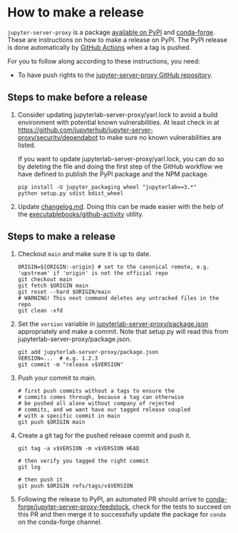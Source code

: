 # How to make a release

`jupyter-server-proxy` is a package [available on
PyPI](https://pypi.org/project/jupyter-server-proxy/) and
[conda-forge](https://github.com/conda-forge/jupyter-server-proxy-feedstock).
These are instructions on how to make a release on PyPI. The PyPI release is
done automatically by [GitHub
Actions](https://github.com/jupyterhub/jupyter-server-proxy/actions/workflows/publish.yaml)
when a tag is pushed.

For you to follow along according to these instructions, you need:

- To have push rights to the [jupyter-server-proxy GitHub
  repository](https://github.com/jupyterhub/jupyter-server-proxy).

## Steps to make before a release

1. Consider updating jupyterlab-server-proxy/yarl.lock to avoid a build
   environment with potential known vulnerabilities. At least check in at
   https://github.com/jupyterhub/jupyter-server-proxy/security/dependabot to
   make sure no known vulnerabilities are listed.

   If you want to update jupyterlab-server-proxy/yarl.lock, you can do so by
   deleting the file and doing the first step of the GitHub workflow we have
   defined to publish the PyPI package and the NPM package.

   ```shell
   pip install -U jupyter_packaging wheel "jupyterlab==3.*"
   python setup.py sdist bdist_wheel
   ```

2. Update [changelog.md](docs/source/changelog.md). Doing this can be made
   easier with the help of the
   [executablebooks/github-activity](https://github.com/executablebooks/github-activity)
   utility.

## Steps to make a release

1. Checkout `main` and make sure it is up to date.

   ```shell
   ORIGIN=${ORIGIN:-origin} # set to the canonical remote, e.g. 'upstream' if 'origin' is not the official repo
   git checkout main
   git fetch $ORIGIN main
   git reset --hard $ORIGIN/main
   # WARNING! This next command deletes any untracked files in the repo
   git clean -xfd
   ```

1. Set the `version` variable in
   [jupyterlab-server-proxy/package.json](jupyterlab-server-proxy/package.json)
   appropriately and make a commit. Note that setup.py will read this from
   jupyterlab-server-proxy/package.json.

   ```
   git add jupyterlab-server-proxy/package.json
   VERSION=...  # e.g. 1.2.3
   git commit -m "release v$VERSION"
   ```

2. Push your commit to main.

   ```shell
   # first push commits without a tags to ensure the
   # commits comes through, because a tag can otherwise
   # be pushed all alone without company of rejected
   # commits, and we want have our tagged release coupled
   # with a specific commit in main
   git push $ORIGIN main
   ```

3. Create a git tag for the pushed release commit and push it.

   ```shell
   git tag -a v$VERSION -m v$VERSION HEAD

   # then verify you tagged the right commit
   git log

   # then push it
   git push $ORIGIN refs/tags/v$VERSION
   ```

4. Following the release to PyPI, an automated PR should arrive to
   [conda-forge/jupyter-server-proxy-feedstock](https://github.com/conda-forge/oauthenticator-feedstock),
   check for the tests to succeed on this PR and then merge it to successfully
   update the package for `conda` on the conda-forge channel.
